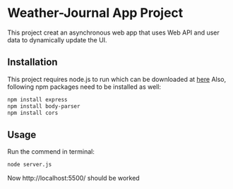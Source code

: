 # Weather-Journal App Project

This project creat an asynchronous web app that uses Web API and user data to dynamically update the UI.

## Installation

This project requires node.js to run which can be downloaded at [here](https://nodejs.org/en/)
Also, following npm packages need to be installed as well:

```bash
npm install express
npm install body-parser
npm install cors
```

## Usage
Run the commend in terminal:

```bash
node server.js
```

Now http://localhost:5500/ should be worked

